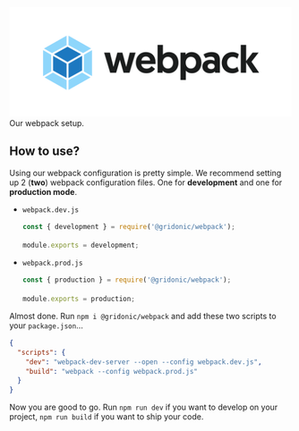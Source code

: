 ![webpack](media/logo.svg)
Our webpack setup.

## How to use?

Using our webpack configuration is pretty simple. We recommend setting up 2 (**two**) webpack configuration files. One for **development** and one for **production mode**.

- `webpack.dev.js`
  
  ```js
  const { development } = require('@gridonic/webpack');
  
  module.exports = development;
  ```

- `webpack.prod.js`
  
  ```js
  const { production } = require('@gridonic/webpack');
  
  module.exports = production;
  ```

Almost done. Run `npm i @gridonic/webpack` and add these two scripts to your `package.json`…

```json
{
  "scripts": {
    "dev": "webpack-dev-server --open --config webpack.dev.js",
    "build": "webpack --config webpack.prod.js"
  }
}
```

Now you are good to go. Run `npm run dev` if you want to develop on your project, `npm run build` if you want to ship your code. 
